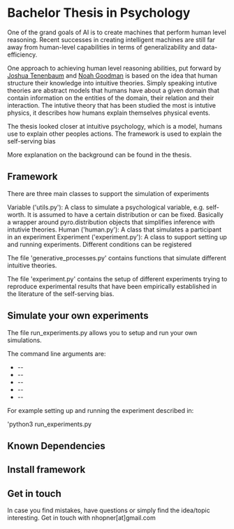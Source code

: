 # Bachelor Thesis in Psychology 

One of the grand goals of AI is to create machines that perform human level reasoning. Recent successes in creating intelligent machines are
still far away from human-level capabilities in terms of generalizability and data-efficiency.

One approach to achieving human level reasoning abilities, put forward by [Joshua Tenenbaum](http://web.mit.edu/cocosci/josh.html)
and [Noah Goodman](https://cocolab.stanford.edu/ndg.html) is based on the idea that human structure their knowledge into intuitive theories.
Simply speaking intutive theories are abstract models that humans have about a given domain that contain information
on the entities of the domain, their relation and their interaction. The intutive theory that has been studied the most is intutive physics, it describes how humans explain themselves physical events. 

The thesis looked closer at intuitive psychology, which is a model, humans use to explain other peoples actions. The framework is used to explain the self-serving bias

More explanation on the background can be found in the thesis.


## Framework 

There are three main classes to support the simulation of experiments 

Variable ('utils.py'): A class to simulate a psychological variable, e.g. self-worth. It is assumed to have a certain distribution or can be fixed. Basically a wrapper around pyro.distribution objects that simplifies inference with intutivie theories. 
Human ('human.py'): A class that simulates a participant in an experiment
Experiment ('experiment.py'): A class to support setting up and running experiments. Different conditions can be registered

The file 'generative_processes.py' contains functions that simulate different intuitive theories.  

The file 'experiment.py' contains the setup of different experiments trying to reproduce experimental results that have been
empirically established in the literature of the self-serving bias. 

## Simulate your own experiments 

The file run_experiments.py allows you to setup and run your own simulations.

The command line arguments are: 
* --
* --
* --
* --
* --

For example setting up and running the experiment described in:

'python3 run_experiments.py 

## Known Dependencies 

## Install framework

## Get in touch 

In case you find mistakes, have questions or simply find the idea/topic interesting. Get in touch with nhopner[at]gmail.com


